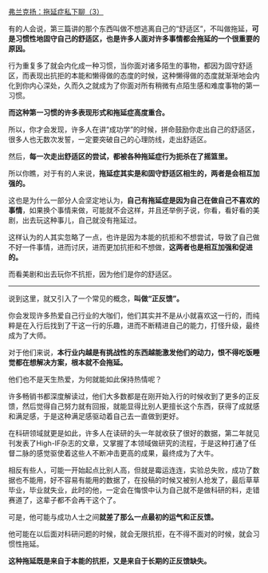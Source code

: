 <p></p><a data-draft-node="block" data-draft-type="link-card" href="https://zhuanlan.zhihu.com/p/84885714" data-image="https://pic4.zhimg.com/v2-375d93c0ef07cec20e3363fcdc93303f_180x120.jpg" data-image-width="862" data-image-height="280" class="internal">弗兰克扬：拖延症私下聊（3）</a><p>有的人会说，第三篇讲的那个东西叫做不想逃离自己的“舒适区”，不叫做拖延，<b>可是习惯性地固守自己的舒适区，也是许多人面对许多事情都会拖延的一个很重要的原因。</b></p><p>行为重复多了就会内化成一种习惯，当你面对诸多陌生的事物，都因为固守舒适区，而表现出抗拒的本能和懒得做的态度的时候，这种懒得做的态度就渐渐地会内化到你内心深处，久而久之就成为了你面对所有稍微有点陌生感和难度事物的第一习惯。</p><p><b>而这种第一习惯的许多表现形式和拖延症高度重合。</b></p><p>所以，你才会发现，许多人在讲“成功学”的时候，拼命鼓励你走出自己的舒适区，很多人也无数次发誓，一定要突破自己的心理防线，走出舒适区。</p><p>然后，<b>每一次走出舒适区的尝试，都被各种拖延症行为扼杀在了摇篮里。</b></p><p>所以你瞧，对于有的人来说，<b>拖延症其实是和固守舒适区相生的，两者是会相互加强的。</b></p><p>这也是为什么一部分人会坚定地认为，<b>自己有拖延症是因为自己在做自己不喜欢的事情</b>，如果换个事情来做，可能就不会这样，并且还举例子说，你看，看好看的美剧，出去玩这种事儿，自己就没有拖延过。</p><p>这样认为的人其实忽略了一点，也许是因为本能的抗拒和不想尝试，导致了自己做不好一件事情，进而讨厌，进而更加抗拒和不想做，<b>这两者也是相互加强和促进的。</b></p><p>而看美剧和出去玩你不抗拒，因为他们是你的舒适区。</p><hr/><p>说到这里，就又引入了一个常见的概念，<b>叫做“正反馈”。</b></p><p>你会发现许多热爱自己行业的大咖们，他们其实并不是从小就喜欢这一行的，而纯粹是在入行后找到了干这一行的乐趣，进而不断精进自己的能力，打怪升级，最终成为了大师。</p><p>对于他们来说，<b>本行业内越是有挑战性的东西越能激发他们的动力，恨不得吃饭睡觉都在想解决方案，根本就不会拖延。</b></p><p>他们也不是天生热爱，为何就能如此保持热情呢？</p><p>许多畅销书都深度解读过，他们大多数都是在刚开始入行的时候收到了更多的正反馈，然后觉得自己努力就有回报，就能显得比别人更擅长这个东西，获得了成就感和满足感，于是这种满足感驱动着自己去一直做到更好。</p><p>在科研领域就更是如此，许多人在读研的头一年就收获了很好的数据，第二年就见刊发表了High-IF杂志的文章，又掌握了本领域做研究的流程，于是这种打通了任督二脉的感觉驱使着这些人不断冲击更高的成果，最终成为了大牛。</p><p>相反有些人，可能一开始起点比别人高，但就是霉运连连，实验总失败，成功了数据也不能用，好不容易有能用的数据了，在投稿的时候又被别人抢发了，最后草草毕业，毕业就失业，此时的他，一定会在悔恨中认为自己就不是做科研的料，走错赛道了，这辈子都不会再干这个了。</p><p>可是，他可能与成功人士之间<b>就差了那么一点最初的运气和正反馈。</b></p><p>他可能在以后面对科研问题的时候，就会无限抗拒，在不得不面对的时候，就会习惯性拖延。</p><p><b>这种拖延既是来自于本能的抗拒，又是来自于长期的正反馈缺失。</b></p>